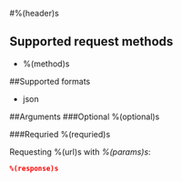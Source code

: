 #%(header)s

## Supported request methods 
* %(method)s

##Supported formats
* json

##Arguments
###Optional
%(optional)s

###Requried
%(requried)s

Requesting %(url)s with _%(params)s_:
```json
%(response)s
```
